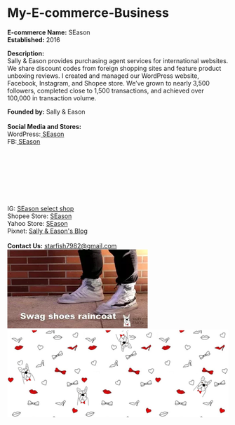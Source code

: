 # My-E-commerce-Business

<b>E-commerce Name:</b> SEason <br>
<b>Established:</b> 2016

<b>Description:</b><br>
Sally & Eason provides purchasing agent services for international websites. We share discount codes from foreign shopping sites and feature product unboxing reviews. I created and managed our WordPress website, Facebook, Instagram, and Shopee store. We’ve grown to nearly 3,500 followers, completed close to 1,500 transactions, and achieved over 100,000 in transaction volume.

<b>Founded by:</b> Sally & Eason
<br>
<br>
<b>Social Media and Stores:</b>
<br>
WordPress:<a target="_blank" href="https://slyesn.wordpress.com/"> SEason</a><br>
FB:<a target="_blank" href="https://www.facebook.com/sallyeason1988/"> SEason</a><br>
IG: <a target="_blank" rel="noopener" href="https://www.instagram.com/sallyeasontw/"><span class="screen-reader-text">SEason select shop</span><svg class="icon icon-instagram" aria-hidden="true" role="img"> <use href="#icon-instagram" xlink:href="#icon-instagram"></use> </svg></a><br>
Shopee Store: <a target="_blank" href="http://shopee.tw/veasonv">SEason</a><br>
Yahoo Store: <a target="_blank" href="https://tw.bid.yahoo.com/booth/%E8%8E%8E%E8%8E%89%E4%BC%8A%E6%A3%AE%E3%80%90S%E2%94%82E%E3%80%91store-Y6397687657?bfe=1">SEason</a><br>
Pixnet: <a target="_blank" href="http://starfish7982.pixnet.net/blog">Sally &amp; Eason's Blog</a><br>
<br>
<b>Contact Us:</b> <a target="_blank">starfish7982@gmail.com</a><br>
![View Video](https://github.com/starfish7982-crypto/My-E-commerce-Business/blob/main/Youtube.png?raw=true)
![Background](https://github.com/starfish7982-crypto/My-E-commerce-Business/blob/main/Business%20Card%20-%20Stickers%20-%20QR%20code/Style1.png?raw=true)
